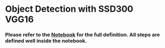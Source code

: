 # Object Detection with SSD300 VGG16

### Please refer to the [Notebook](https://github.com/Shahrullo/Object_Detection_with_SSD300_VGG16/blob/main/Object_Detection_with_SSD300_VGG16_Backbone.ipynb) for the full definition. All steps are defined well inside the notebook. 
